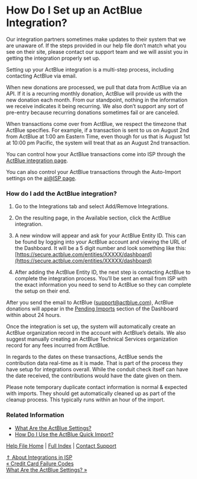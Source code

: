 How Do I Set up an ActBlue Integration?
==========

Our integration partners sometimes make updates to their system that we are unaware of. If the steps provided in our help file don’t match what you see on their site, please contact our support team and we will assist you in getting the integration properly set up.

Setting up your ActBlue integration is a multi-step process, including contacting ActBlue via email.

When new donations are processed, we pull that data from ActBlue via an API. If it is a recurring monthly donation, ActBlue will provide us with the new donation each month. From our standpoint, nothing in the information we receive indicates it being recurring. We also don’t support any sort of pre-entry because recurring donations sometimes fail or are canceled.

When transactions come over from ActBlue, we respect the timezone that ActBlue specifies. For example, if a transaction is sent to us on August 2nd from ActBlue at 1:00 am Eastern Time, even though for us that is August 1st at 10:00 pm Pacific, the system will treat that as an August 2nd transaction.

You can control how your ActBlue transactions come into ISP through the [ActBlue integration page](https://ispolitical.com/what-are-the-actblue-settings/). 

You can also control your ActBlue transactions through the Auto-Import settings on the [ai@ISP page](https://ispolitical.com/what-is-ai-isp/).

### How do I add the ActBlue integration? ###

1. Go to the Integrations tab and select Add/Remove Integrations.

2. On the resulting page, in the Available section, click the ActBlue integration.

3. A new window will appear and ask for your ActBlue Entity ID. This can be found by logging into your ActBlue account and viewing the URL of the Dashboard. It will be a 5 digit number and look something like this: [https://secure.actblue.com/entities/XXXXX/dashboard](https://secure.actblue.com/entities/XXXXX/dashboard)

4. After adding the ActBlue Entity ID, the next step is contacting ActBlue to complete the integration process. You’ll be sent an email from ISP with the exact information you need to send to ActBlue so they can complete the setup on their end.

After you send the email to ActBlue (support@actblue.com), ActBlue donations will appear in the [Pending Imports](https://ispolitical.com/what-are-pending-imports-and-how-do-i-process-them/) section of the Dashboard within about 24 hours.

Once the integration is set up, the system will automatically create an ActBlue organization record in the account with ActBlue’s details. We also suggest manually creating an ActBlue Technical Services organization record for any fees incurred from ActBlue.

In regards to the dates on these transactions, ActBlue sends the contribution data real-time as it is made. That is part of the process they have setup for integrations overall. While the conduit check itself can have the date received, the contributions would have the date given on them.

Please note temporary duplicate contact information is normal & expected with imports. They should get automatically cleaned up as part of the cleanup process. This typically runs within an hour of the import.

### Related Information ###

* [What Are the ActBlue Settings?](https://ispolitical.com/What-Are-the-ActBlue-Settings)
* [How Do I Use the ActBlue Quick Import?](https://ispolitical.com/How-Do-I-Use-the-ActBlue-Quick-Import)

[Help File Home](/help/) | [Full Index](/Help-File-Directory/) | [Contact Support](mailto:support@ISPolitical.com)

[⇑ About Integrations in ISP](/About-Integrations-in-ISP)  
[« Credit Card Failure Codes](/Credit-Card-Failure-Codes)  
[What Are the ActBlue Settings? »](/What-Are-the-ActBlue-Settings)